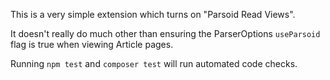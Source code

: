 This is a very simple extension which turns on "Parsoid Read Views".

It doesn't really do much other than ensuring the ParserOptions
`useParsoid` flag is true when viewing Article pages.

Running `npm test` and `composer test` will run automated code checks.

